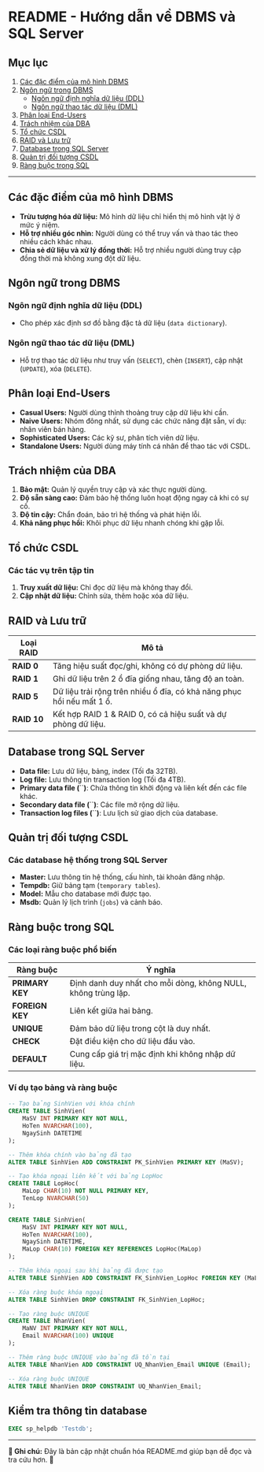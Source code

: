 # README - Hướng dẫn về DBMS và SQL Server

## Mục lục

1. [Các đặc điểm của mô hình DBMS](#cac-dac-diem-cua-mo-hinh-dbms)
2. [Ngôn ngữ trong DBMS](#ngon-ngu-trong-dbms)
   - [Ngôn ngữ định nghĩa dữ liệu (DDL)](#ddl)
   - [Ngôn ngữ thao tác dữ liệu (DML)](#dml)
3. [Phân loại End-Users](#phan-loai-end-users)
4. [Trách nhiệm của DBA](#trach-nhiem-cua-dba)
5. [Tổ chức CSDL](#to-chuc-csdl)
6. [RAID và Lưu trữ](#raid-va-luu-tru)
7. [Database trong SQL Server](#database-trong-sql-server)
8. [Quản trị đối tượng CSDL](#quan-tri-doi-tuong-csdl)
9. [Ràng buộc trong SQL](#rang-buoc-trong-sql)

---

## Các đặc điểm của mô hình DBMS

- **Trừu tượng hóa dữ liệu:** Mô hình dữ liệu chỉ hiển thị mô hình vật lý ở mức ý niệm.
- **Hỗ trợ nhiều góc nhìn:** Người dùng có thể truy vấn và thao tác theo nhiều cách khác nhau.
- **Chia sẻ dữ liệu và xử lý đồng thời:** Hỗ trợ nhiều người dùng truy cập đồng thời mà không xung đột dữ liệu.

## Ngôn ngữ trong DBMS

### Ngôn ngữ định nghĩa dữ liệu (DDL)

- Cho phép xác định sơ đồ bằng đặc tả dữ liệu (`data dictionary`).

### Ngôn ngữ thao tác dữ liệu (DML)

- Hỗ trợ thao tác dữ liệu như truy vấn (`SELECT`), chèn (`INSERT`), cập nhật (`UPDATE`), xóa (`DELETE`).

## Phân loại End-Users

- **Casual Users:** Người dùng thỉnh thoảng truy cập dữ liệu khi cần.
- **Naive Users:** Nhóm đông nhất, sử dụng các chức năng đặt sẵn, ví dụ: nhân viên bán hàng.
- **Sophisticated Users:** Các kỹ sư, phân tích viên dữ liệu.
- **Standalone Users:** Người dùng máy tính cá nhân để thao tác với CSDL.

## Trách nhiệm của DBA

1. **Bảo mật:** Quản lý quyền truy cập và xác thực người dùng.
2. **Độ sẵn sàng cao:** Đảm bảo hệ thống luôn hoạt động ngay cả khi có sự cố.
3. **Độ tin cậy:** Chẩn đoán, bảo trì hệ thống và phát hiện lỗi.
4. **Khả năng phục hồi:** Khôi phục dữ liệu nhanh chóng khi gặp lỗi.

## Tổ chức CSDL

### Các tác vụ trên tập tin

1. **Truy xuất dữ liệu:** Chỉ đọc dữ liệu mà không thay đổi.
2. **Cập nhật dữ liệu:** Chỉnh sửa, thêm hoặc xóa dữ liệu.

## RAID và Lưu trữ

| Loại RAID   | Mô tả                                                                 |
| ----------- | --------------------------------------------------------------------- |
| **RAID 0**  | Tăng hiệu suất đọc/ghi, không có dự phòng dữ liệu.                    |
| **RAID 1**  | Ghi dữ liệu trên 2 ổ đĩa giống nhau, tăng độ an toàn.                 |
| **RAID 5**  | Dữ liệu trải rộng trên nhiều ổ đĩa, có khả năng phục hồi nếu mất 1 ổ. |
| **RAID 10** | Kết hợp RAID 1 & RAID 0, có cả hiệu suất và dự phòng dữ liệu.         |

## Database trong SQL Server

- **Data file:** Lưu dữ liệu, bảng, index (Tối đa 32TB).
- **Log file:** Lưu thông tin transaction log (Tối đa 4TB).
- **Primary data file (**``**)**: Chứa thông tin khởi động và liên kết đến các file khác.
- **Secondary data file (**``**)**: Các file mở rộng dữ liệu.
- **Transaction log files (**``**)**: Lưu lịch sử giao dịch của database.

## Quản trị đối tượng CSDL

### Các database hệ thống trong SQL Server

- **Master:** Lưu thông tin hệ thống, cấu hình, tài khoản đăng nhập.
- **Tempdb:** Giữ bảng tạm (`temporary tables`).
- **Model:** Mẫu cho database mới được tạo.
- **Msdb:** Quản lý lịch trình (`jobs`) và cảnh báo.

## Ràng buộc trong SQL

### Các loại ràng buộc phổ biến

| Ràng buộc       | Ý nghĩa                                                       |
| --------------- | ------------------------------------------------------------- |
| **PRIMARY KEY** | Định danh duy nhất cho mỗi dòng, không NULL, không trùng lặp. |
| **FOREIGN KEY** | Liên kết giữa hai bảng.                                       |
| **UNIQUE**      | Đảm bảo dữ liệu trong cột là duy nhất.                        |
| **CHECK**       | Đặt điều kiện cho dữ liệu đầu vào.                            |
| **DEFAULT**     | Cung cấp giá trị mặc định khi không nhập dữ liệu.             |

### Ví dụ tạo bảng và ràng buộc

```sql
-- Tạo bảng SinhVien với khóa chính
CREATE TABLE SinhVien(
    MaSV INT PRIMARY KEY NOT NULL,
    HoTen NVARCHAR(100),
    NgaySinh DATETIME
);

-- Thêm khóa chính vào bảng đã tạo
ALTER TABLE SinhVien ADD CONSTRAINT PK_SinhVien PRIMARY KEY (MaSV);

-- Tạo khóa ngoại liên kết với bảng LopHoc
CREATE TABLE LopHoc(
    MaLop CHAR(10) NOT NULL PRIMARY KEY,
    TenLop NVARCHAR(50)
);

CREATE TABLE SinhVien(
    MaSV INT PRIMARY KEY NOT NULL,
    HoTen NVARCHAR(100),
    NgaySinh DATETIME,
    MaLop CHAR(10) FOREIGN KEY REFERENCES LopHoc(MaLop)
);

-- Thêm khóa ngoại sau khi bảng đã được tạo
ALTER TABLE SinhVien ADD CONSTRAINT FK_SinhVien_LopHoc FOREIGN KEY (MaLop) REFERENCES LopHoc(MaLop);

-- Xóa ràng buộc khóa ngoại
ALTER TABLE SinhVien DROP CONSTRAINT FK_SinhVien_LopHoc;

-- Tạo ràng buộc UNIQUE
CREATE TABLE NhanVien(
    MaNV INT PRIMARY KEY NOT NULL,
    Email NVARCHAR(100) UNIQUE
);

-- Thêm ràng buộc UNIQUE vào bảng đã tồn tại
ALTER TABLE NhanVien ADD CONSTRAINT UQ_NhanVien_Email UNIQUE (Email);

-- Xóa ràng buộc UNIQUE
ALTER TABLE NhanVien DROP CONSTRAINT UQ_NhanVien_Email;
```

## Kiểm tra thông tin database

```sql
EXEC sp_helpdb 'Testdb';
```

---

**📌 Ghi chú:** Đây là bản cập nhật chuẩn hóa README.md giúp bạn dễ đọc và tra cứu hơn. 🚀

